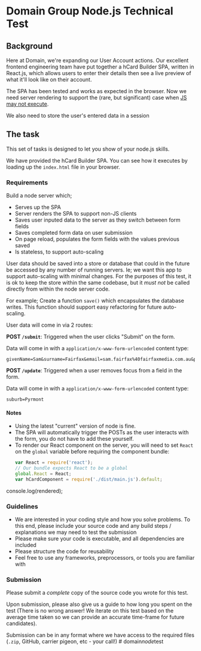 # Domain Group Node.js Technical Test

## Background

Here at Domain, we're expanding our User Account actions.
Our excellent frontend engineering team have put together a hCard Builder SPA,
written in React.js,
which allows users to enter their details
then see a live preview of what it'll look like on their account.

The SPA has been tested and works as expected in the browser.
Now we need server rendering to support the
(rare, but significant)
case when
[JS may not execute](http://kryogenix.org/code/browser/everyonehasjs.html).

We also need to store the user's entered data in a session

## The task

This set of tasks is designed to let you show of your node.js skills.

We have provided the hCard Builder SPA.
You can see how it executes by loading up the `index.html` file in your browser.

### Requirements

Build a node server which;

* Serves up the SPA
* Server renders the SPA to support non-JS clients
* Saves user inputed data to the server as they switch between form fields
* Saves completed form data on user submission
* On page reload, populates the form fields with the values previous saved
* Is stateless, to support auto-scaling

User data should be saved into a store or database
that could in the future be accessed by any number of running servers.
Ie; we want this app to support auto-scaling with minimal changes.
For the purposes of this test,
it is ok to keep the store within the same codebase,
but it _must not_ be called directly from within the node server code.

For example;
Create a function `save()` which encapsulates the database writes.
This function should support easy refactoring for future auto-scaling.

User data will come in via 2 routes:

**POST `/submit`**:
Triggered when the user clicks "Submit" on the form.

Data will come in with a `application/x-www-form-urlencoded` content type:

```
givenName=Sam&surname=Fairfax&email=sam.fairfax%40fairfaxmedia.com.au&phone=0292822833&houseNumber=100&street=Harris+Street&suburb=Pyrmont&state=NSW&postcode=2009&country=Australia
```

**POST `/update`**:
Triggered when a user removes focus from a field in the form.

Data will come in with a `application/x-www-form-urlencoded` content type:

```
suburb=Pyrmont
```

#### Notes

* Using the latest "current" version of node is fine.
* The SPA will automatically trigger the POSTs as the user interacts with the
  form,
  you do not have to add these yourself.
* To render our React component on the server, you will need to set `React` on
  the `global` variable before requiring the component bundle:
  ```javascript
  var React = require('react');
  // Our bundle expects React to be a global
  global.React = React;
  var hCardComponent = require('./dist/main.js').default;
  ```

console.log(rendered);

### Guidelines

* We are interested in your coding style and how you solve problems.
  To this end,
  please include your source code and any build steps / explanations we may
  need to test the submission
* Please make sure your code is executable,
  and all dependencies are included
* Please structure the code for reusability
* Feel free to use any frameworks, preprocessors, or tools you are familiar with

### Submission

Please submit a *complete* copy of the source code you wrote for this test.

Upon submission, please also give us a guide to how long you spent on the test
(There is no wrong answer! We iterate on this test based on the average time
taken so we can provide an accurate time-frame for future candidates).

Submission can be in any format where we have access to the required files
(`.zip`, GitHub, carrier pigeon, etc - your call!)
#   d o m a i n _ n o d e _ t e s t 
 
 